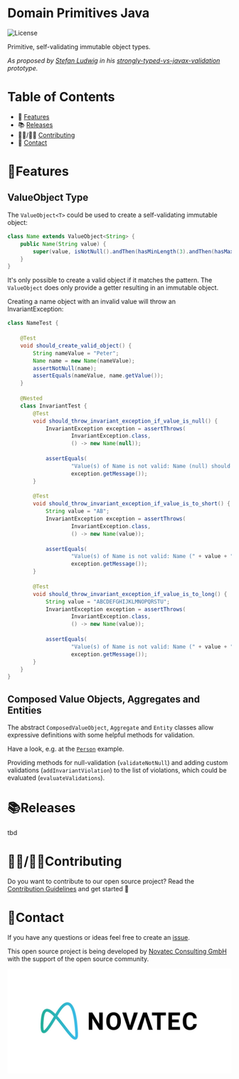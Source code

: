 # Domain Primitives Java

![License](https://img.shields.io/hexpm/l/plug)

Primitive, self-validating immutable object types.

*As proposed by [Stefan Ludwig](https://github.com/slu-it) in his [strongly-typed-vs-javax-validation](https://github.com/slu-it/technology-examples/tree/master/strongly-typed-vs-javax-validation) prototype.*

# Table of Contents

* 🚀 [Features](#features)
* 📚 [Releases](#releases)
* 👩‍💻/👨‍💻 [Contributing](#contributing)
* 📨 [Contact](#contact)

# 🚀Features

## ValueObject Type

The `ValueObject<T>` could be used to create a self-validating immutable object:

```java
class Name extends ValueObject<String> {
    public Name(String value) {
        super(value, isNotNull().andThen(hasMinLength(3).andThen(hasMaxLength(20))));
    }
}
```

It's only possible to create a valid object if it matches the pattern. The `ValueObject` does only provide a getter resulting in an immutable object.

Creating a name object with an invalid value will throw an InvariantException:

```java
class NameTest {

    @Test
    void should_create_valid_object() {
        String nameValue = "Peter";
        Name name = new Name(nameValue);
        assertNotNull(name);
        assertEquals(nameValue, name.getValue());
    }

    @Nested
    class InvariantTest {
        @Test
        void should_throw_invariant_exception_if_value_is_null() {
            InvariantException exception = assertThrows(
                    InvariantException.class,
                    () -> new Name(null));

            assertEquals(
                    "Value(s) of Name is not valid: Name (null) should not be null. Name (null) should be longer than 3. Name (null) should not be longer than 20.",
                    exception.getMessage());
        }

        @Test
        void should_throw_invariant_exception_if_value_is_to_short() {
            String value = "AB";
            InvariantException exception = assertThrows(
                    InvariantException.class,
                    () -> new Name(value));

            assertEquals(
                    "Value(s) of Name is not valid: Name (" + value + ") should be longer than 3.",
                    exception.getMessage());
        }

        @Test
        void should_throw_invariant_exception_if_value_is_to_long() {
            String value = "ABCDEFGHIJKLMNOPQRSTU";
            InvariantException exception = assertThrows(
                    InvariantException.class,
                    () -> new Name(value));

            assertEquals(
                    "Value(s) of Name is not valid: Name (" + value + ") should not be longer than 20.",
                    exception.getMessage());
        }
    }
}
```

## Composed Value Objects, Aggregates and Entities

The abstract `ComposedValueObject`, `Aggregate` and `Entity` classes allow expressive definitions with some helpful methods for validation.

Have a look, e.g. at the [`Person`](src/test/java/de/novatec/ddd/domainprimitives/object/testdata/Person.java) example.

Providing methods for null-validation (`validateNotNull`) and adding custom validations (`addInvariantViolation`) to the list of violations, which could be evaluated (`evaluateValidations`).

# 📚Releases

tbd

# 👩‍💻/👨‍💻Contributing

Do you want to contribute to our open source project?
Read the [Contribution Guidelines](CONTRIBUTING.md) and get started 🙂 

# 📨Contact

If you have any questions or ideas feel free to create an [issue](https://github.com/domain-primitives/domain-primitives-java/issues).

This open source project is being developed by [Novatec Consulting GmbH](https://www.novatec-gmbh.de/) with the support of the open source community.

![Novatec Consulting GmbH](novatec.jpeg)